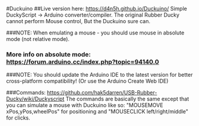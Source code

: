 #Duckuino
##Live version here: https://d4n5h.github.io/Duckuino/
Simple DuckyScript -> Arduino converter/compiler.
The original Rubber Ducky cannot perform Mouse control, But the Duckuino sure can.

###NOTE: When emulating a mouse - you should use mouse in absolute mode (not relative mode).
### More info on absolute mode: https://forum.arduino.cc/index.php?topic=94140.0

###NOTE: You should update the Arduino IDE to the latest version for better cross-platform compatibility! (Or use the Arduino Create Web IDE)

###Commands: https://github.com/hak5darren/USB-Rubber-Ducky/wiki/Duckyscript
The commands are basically the same except that you can simulate a mouse with Duckuino like so:
"MOUSEMOVE xPos,yPos,wheelPos" for positioning and "MOUSECLICK left/right/middle" for clicks.
